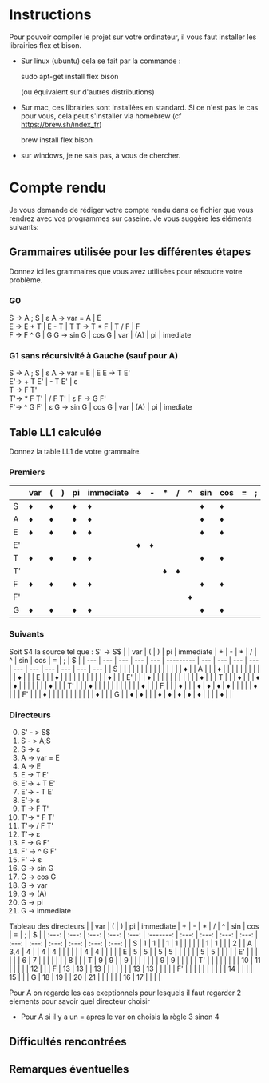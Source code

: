 # Instructions

Pour pouvoir compiler le projet sur votre ordinateur, il vous faut installer les librairies flex et bison.

- Sur linux (ubuntu) cela se fait par la commande :
  
  sudo apt-get install flex bison
  
  (ou équivalent sur d'autres distributions)

- Sur mac, ces librairies sont installées en standard. Si ce n'est pas le cas pour vous, cela peut s'installer via homebrew (cf https://brew.sh/index_fr)

  brew install flex bison

- sur windows, je ne sais pas, à vous de chercher.

# Compte rendu

Je vous demande de rédiger votre compte rendu dans ce fichier que vous rendrez avec vos programmes sur caseine. Je vous suggère les éléments suivants:

## Grammaires utilisée pour les différentes étapes

Donnez ici les grammaires que vous avez utilisées pour résoudre votre problème.
### G0
S -> A ; S | ε
A -> var = A | E   
E -> E + T | E - T | T 
T -> T * F | T / F | F   
F -> F ^ G | G 
G -> sin G | cos G | var | (A) | pi | imediate  
 

### G1 sans récursivité à Gauche (sauf pour A)
S -> A ; S | ε
A -> var = E | E 
E -> T E'  
E'-> + T E' | - T E' | ε  
T -> F T'  
T'-> * F T' | / F T' | ε 
F -> G F'  
F'-> ^ G F' | ε
G -> sin G | cos G | var | (A) | pi | imediate


## Table LL1 calculée

Donnez la table LL1 de votre grammaire.
### Premiers  
|     | var | (   | )   | pi  | immediate | +   | -   | *   | /   | ^   | sin | cos | =   | ;   | ε   |
| --- | --- | --- | --- | --- | --------- | --- | --- | --- | --- | --- | --- | --- | --- | --- | --- |
| S   | ♦   | ♦   |     | ♦   | ♦         |     |     |     |     |     | ♦   | ♦   |     |     | ♦   |
| A   | ♦   | ♦   |     | ♦   | ♦         |     |     |     |     |     | ♦   | ♦   |     |     | ♦   |
| E   | ♦   | ♦   |     | ♦   | ♦         |     |     |     |     |     | ♦   | ♦   |     |     |     |
| E'  |     |     |     |     |           | ♦   | ♦   |     |     |     |     |     |     |     | ♦   |
| T   | ♦   | ♦   |     | ♦   | ♦         |     |     |     |     |     | ♦   | ♦   |     |     |     |
| T'  |     |     |     |     |           |     |     | ♦   | ♦   |     |     |     |     |     | ♦   |
| F   | ♦   | ♦   |     | ♦   | ♦         |     |     |     |     |     | ♦   | ♦   |     |     |     |
| F'  |     |     |     |     |           |     |     |     |     | ♦   |     |     |     |     |     |
| G   | ♦   | ♦   |     | ♦   | ♦         |     |     |     |     |     | ♦   | ♦   |     |     |     |

  
### Suivants
Soit S4 la source tel que : 
S' -> S$
|     | var | (   | )   | pi  | immediate | +   | -   | *   | /   | ^   | sin | cos | =   | ;   | $   |
| --- | --- | --- | --- | --- | --------- | --- | --- | --- | --- | --- | --- | --- | --- | --- | --- |
| S   |     |     |     |     |           |     |     |     |     |     |     |     |     |     | ♦   |
| A   |     |     | ♦   |     |           |     |     |     |     |     |     |     |     | ♦   |     |
| E   |     |     | ♦   |     |           |     |     |     |     |     |     |     |     | ♦   |     |
| E'  |     |     | ♦   |     |           |     |     |     |     |     |     |     |     | ♦   |     |
| T   |     |     | ♦   |     |           | ♦   | ♦   |     |     |     |     |     |     | ♦   |     |
| T'  |     |     | ♦   |     |           |     |     |     |     |     |     |     |     | ♦   |     |
| F   |     |     | ♦   |     |           | ♦   | ♦   | ♦   | ♦   |     |     |     |     | ♦   |     |
| F'  |     |     | ♦   |     |           |     |     |     |     |     |     |     |     | ♦   |     |
| G   |     | ♦   | ♦   |     |           | ♦   | ♦   | ♦   | ♦   | ♦   |     |     |     | ♦   |     |
  
  ### Directeurs
0. S' - > S$
1. S - > A;S 
2. S -> ε
3. A -> var = E
4. A -> E
5. E -> T E'
6. E'-> + T E'
7. E'-> - T E'
8. E'-> ε
9.  T -> F T'
10. T'-> * F T'
11. T'-> / F T'
12. T'-> ε
13. F -> G F'
14. F' -> ^ G F'
15. F' -> ε
16. G -> sin G
17. G -> cos G
18. G -> var
19. G -> (A)
20. G -> pi
21. G -> immediate

Tableau des directeurs
|       |  var  |   (   |   )   |  pi   | immediate |   +   |   -   |   *   |   /   |   ^   |  sin  |  cos  |   =   |   ;   |   $   |
| :---: | :---: | :---: | :---: | :---: | :-------: | :---: | :---: | :---: | :---: | :---: | :---: | :---: | :---: | :---: | :---: |
|   S   |   1   |   1   |       |   1   |     1     |       |       |       |       |       |   1   |   1   |       |       |   2   |
|   A   |  3,4  |   4   |       |   4   |     4     |       |       |       |       |       |   4   |   4   |       |       |       |
|   E   |   5   |   5   |       |   5   |     5     |       |       |       |       |       |   5   |   5   |       |       |       |
|  E'   |       |       |       |       |           |   6   |   7   |       |       |       |       |       |       |   8   |       |
|   T   |   9   |   9   |       |   9   |           |       |       |       |       |       |   9   |   9   |       |       |       |
|  T'   |       |       |       |       |           |       |       |  10   |  11   |       |       |       |       |  12   |       |
|   F   |  13   |  13   |       |  13   |           |       |       |       |       |       |  13   |  13   |       |       |       |
|  F'   |       |       |       |       |           |       |       |       |       |  14   |       |       |       |  15   |       |
|   G   |  18   |  19   |       |  20   |    21     |       |       |       |       |       |  16   |  17   |       |       |       |

Pour A on regarde les cas exeptionnels pour lesquels il faut regarder 2 elements pour savoir quel directeur choisir
 * Pour A si il y a un = apres le var on choisis la règle 3 sinon 4 
 


## Difficultés rencontrées
 

## Remarques éventuelles